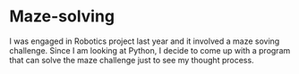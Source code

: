 # Maze-solving
I was engaged in Robotics project last year and it involved a maze soving challenge. Since I am looking at Python, I decide to come up with a program that can solve the maze challenge just to see my thought process.
